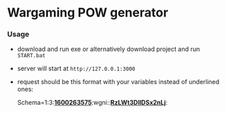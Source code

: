 # Wargaming POW generator
### Usage
- download and run exe or alternatively download project and run `START.bat`

- server will start at `http://127.0.0.1:3000`

- request should be this format with your variables instead of underlined ones:

  Schema=1:3:**<ins>1600263575</ins>**:wgni::<ins>**RzLWt3DlIDSx2nLj**</ins>:
